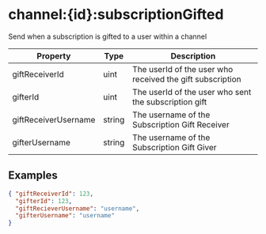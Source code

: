 # channel:{id}:subscriptionGifted

Send when a subscription is gifted to a user within a channel

| Property             | Type   | Description                                               |
| -------------------- | ------ | --------------------------------------------------------- |
| giftReceiverId       | uint   | The userId of the user who received the gift subscription |
| gifterId             | uint   | The userId of the user who sent the subscription gift     |
| giftReceiverUsername | string | The username of the Subscription Gift Receiver            |
| gifterUsername       | string | The username of the Subscription Gift Giver               |

## Examples

```json
{ "giftReceiverId": 123,
  "gifterId": 123,
  "giftRecieverUsername": "username",
  "gifterUsername": "username"
}
```
